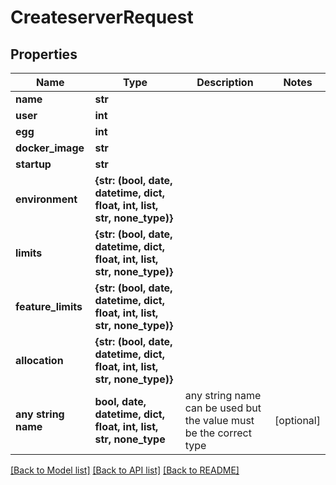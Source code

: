 # CreateserverRequest


## Properties
Name | Type | Description | Notes
------------ | ------------- | ------------- | -------------
**name** | **str** |  | 
**user** | **int** |  | 
**egg** | **int** |  | 
**docker_image** | **str** |  | 
**startup** | **str** |  | 
**environment** | **{str: (bool, date, datetime, dict, float, int, list, str, none_type)}** |  | 
**limits** | **{str: (bool, date, datetime, dict, float, int, list, str, none_type)}** |  | 
**feature_limits** | **{str: (bool, date, datetime, dict, float, int, list, str, none_type)}** |  | 
**allocation** | **{str: (bool, date, datetime, dict, float, int, list, str, none_type)}** |  | 
**any string name** | **bool, date, datetime, dict, float, int, list, str, none_type** | any string name can be used but the value must be the correct type | [optional]

[[Back to Model list]](../README.md#documentation-for-models) [[Back to API list]](../README.md#documentation-for-api-endpoints) [[Back to README]](../README.md)


